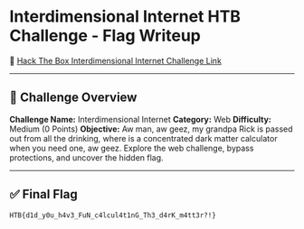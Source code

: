 # Interdimensional Internet HTB Challenge - Flag Writeup

🔗 [Hack The Box Interdimensional Internet Challenge Link](https://app.hackthebox.com/challenges/interdimensional%2520internet)

---

## 🎯 Challenge Overview

**Challenge Name:** Interdimensional Internet
**Category:** Web
**Difficulty:** Medium (0 Points)
**Objective:**
Aw man, aw geez, my grandpa Rick is passed out from all the drinking, where is a concentrated dark matter calculator when you need one, aw geez.
Explore the web challenge, bypass protections, and uncover the hidden flag.

---

## ✅ Final Flag

```
HTB{d1d_y0u_h4v3_FuN_c4lcul4t1nG_Th3_d4rK_m4tt3r?!}
```
